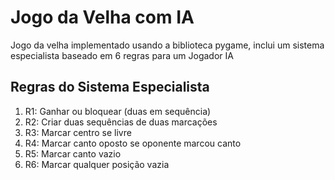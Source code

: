 # Jogo da Velha com IA 

Jogo da velha implementado usando a biblioteca pygame, inclui um sistema especialista baseado em 6 regras para um Jogador IA 

## Regras do Sistema Especialista 

1. R1: Ganhar ou bloquear (duas em sequência)
2. R2: Criar duas sequências de duas marcações
3. R3: Marcar centro se livre
4. R4: Marcar canto oposto se oponente marcou canto
5. R5: Marcar canto vazio
6. R6: Marcar qualquer posição vazia


